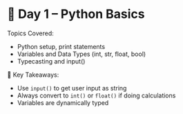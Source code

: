 # 📘 Day 1 – Python Basics

Topics Covered:
- Python setup, print statements
- Variables and Data Types (int, str, float, bool)
- Typecasting and input()

🧠 Key Takeaways:
- Use `input()` to get user input as string
- Always convert to `int()` or `float()` if doing calculations
- Variables are dynamically typed

